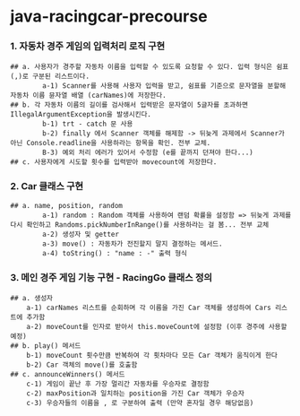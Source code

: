 # java-racingcar-precourse

### 1. 자동차 경주 게임의 입력처리 로직 구현
    ## a. 사용자가 경주할 자동차 이름을 입력할 수 있도록 요청할 수 있다. 입력 형식은 쉼표(,)로 구분된 리스트이다.
            a-1) Scanner를 사용해 사용자 입력을 받고, 쉼표를 기준으로 문자열을 분할해 자동차 이름 뮨자열 배열 (carNames)에 저장한다.
    ## b. 각 자동차 이름의 길이를 검사해서 입력받은 문자열이 5글자를 초과하면 IllegalArgumentException을 발생시킨다.
            b-1) trt - catch 문 사용
            b-2) finally 에서 Scanner 객체를 해제함 -> 뒤늦게 과제에서 Scanner가 아닌 Console.readline을 사용하라는 항목을 확인. 전부 교체.
            B-3) 예외 처리 에러가 있어서 수정함 (e를 끝까지 던져야 한다...)    
    ## c. 사용자에게 시도할 횟수를 입력받아 movecount에 저장한다.

### 2. Car 클래스 구현
    ## a. name, position, random
            a-1) random : Random 객체를 사용하여 랜덤 확률을 설정함 => 뒤늦게 과제를 다시 확인하고 Randoms.pickNumberInRange()를 사용하라는 걸 봄... 전부 교체
            a-2) 생성자 및 getter
            a-3) move() : 자동차가 전진할지 말지 결정하는 메서드.
            a-4) toString() : "name : -" 출력 형식

### 3. 메인 경주 게임 기능 구현 - RacingGo 클래스 정의
    ## a. 생성자
        a-1) carNames 리스트를 순회하며 각 이름을 가진 Car 객체를 생성하여 Cars 리스트에 추가함
        a-2) moveCount를 인자로 받아서 this.moveCount에 설정함 (이후 경주에 사용할 예정)
    ## b. play() 메서드
        b-1) moveCount 횟수만큼 반복하여 각 횟차마다 모든 Car 객체가 움직이게 한다
        b-2) Car 객체의 move()를 호출함
    ## c. announceWinners() 메서드
        c-1) 게임이 끝난 후 가장 멀리간 자동차를 우승자로 결정함
        c-2) maxPosition과 일치하는 position을 가진 Car 객체가 우승자
        c-3) 우승자들의 이름을 , 로 구분하여 출력 (만약 혼자일 경우 해당없음)

